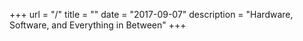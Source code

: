 +++
url = "/"
title = ""
date = "2017-09-07"
description = "Hardware, Software, and Everything in Between"
+++
